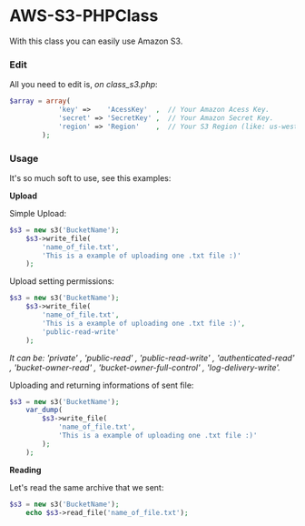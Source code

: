 # AWS-S3-PHPClass
With this class you can easily use Amazon S3.

### Edit ###
All you need to edit is, _on class_s3.php_:
```php
$array = array(
			'key' =>    'AcessKey'	,  // Your Amazon Acess Key.
			'secret' => 'SecretKey' ,  // Your Amazon Secret Key.
			'region' => 'Region'	,  // Your S3 Region (like: us-west-2).
		);
```

### Usage ###
It's so much soft to use, see this examples:

**Upload**

Simple Upload:
```php
$s3 = new s3('BucketName');
	$s3->write_file(
		'name_of_file.txt',
		'This is a example of uploading one .txt file :)'
	);
```
Upload setting permissions:
```php
$s3 = new s3('BucketName');
	$s3->write_file(
		'name_of_file.txt',
		'This is a example of uploading one .txt file :)',
		'public-read-write'
	);
```
*It can be: 'private' , 'public-read' , 'public-read-write' , 'authenticated-read' , 'bucket-owner-read' , 'bucket-owner-full-control' , 'log-delivery-write'.*

Uploading and returning informations of sent file:
```php
$s3 = new s3('BucketName');
	var_dump( 
		$s3->write_file(
			'name_of_file.txt',
			'This is a example of uploading one .txt file :)'
		);
	);
```

**Reading**

Let's read the same archive that we sent:
```php
$s3 = new s3('BucketName');
	echo $s3->read_file('name_of_file.txt');
```
